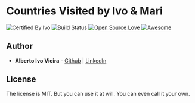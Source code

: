 # Countries Visited by Ivo & Mari

![Certified By Ivo](https://img.shields.io/badge/Certified%20By-Ivo-blue.svg)
![Build Status](https://api.travis-ci.org/albertoivo/neighborhood-map-react-fullstacknd.svg?branch=nossas-rotas-map)
[![Open Source Love](https://badges.frapsoft.com/os/v2/open-source.svg?v=102)](https://github.com/ellerbrock/open-source-badge/)
[![Awesome](https://cdn.rawgit.com/sindresorhus/awesome/d7305f38d29fed78fa85652e3a63e154dd8e8829/media/badge.svg)](https://github.com/sindresorhus/awesome)


## Author

* **Alberto Ivo Vieira** - [Github](https://github.com/albertoivo) | [LinkedIn](https://www.linkedin.com/in/alberto-ivo-vieira/)

## License

The license is MIT. But you can use it at will. You can even call it your own.
